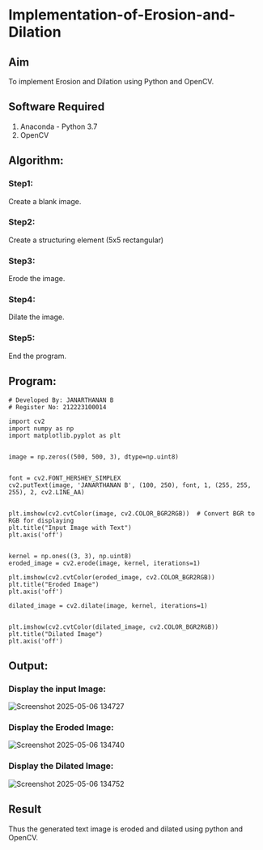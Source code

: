 # Implementation-of-Erosion-and-Dilation
## Aim
To implement Erosion and Dilation using Python and OpenCV.
## Software Required
1. Anaconda - Python 3.7
2. OpenCV
## Algorithm:
### Step1:
Create a blank image.

### Step2:
Create a structuring element (5x5 rectangular)

### Step3:
Erode the image.

### Step4:
Dilate the image.

### Step5:
End the program.

 
## Program:

```
# Developed By: JANARTHANAN B
# Register No: 212223100014

import cv2
import numpy as np
import matplotlib.pyplot as plt


image = np.zeros((500, 500, 3), dtype=np.uint8)


font = cv2.FONT_HERSHEY_SIMPLEX
cv2.putText(image, 'JANARTHANAN B', (100, 250), font, 1, (255, 255, 255), 2, cv2.LINE_AA)


plt.imshow(cv2.cvtColor(image, cv2.COLOR_BGR2RGB))  # Convert BGR to RGB for displaying
plt.title("Input Image with Text")
plt.axis('off')


kernel = np.ones((3, 3), np.uint8)
eroded_image = cv2.erode(image, kernel, iterations=1)

plt.imshow(cv2.cvtColor(eroded_image, cv2.COLOR_BGR2RGB))
plt.title("Eroded Image")
plt.axis('off')

dilated_image = cv2.dilate(image, kernel, iterations=1)


plt.imshow(cv2.cvtColor(dilated_image, cv2.COLOR_BGR2RGB)) 
plt.title("Dilated Image")
plt.axis('off')
```
## Output:

### Display the input Image:
![Screenshot 2025-05-06 134727](https://github.com/user-attachments/assets/05d2ae14-6c30-40de-bf29-2c4608c4f9ef)





### Display the Eroded Image:
![Screenshot 2025-05-06 134740](https://github.com/user-attachments/assets/e4772ea8-1704-4874-80d6-7a71fe19e877)




### Display the Dilated Image:
![Screenshot 2025-05-06 134752](https://github.com/user-attachments/assets/6488582e-3402-49f6-addc-a9dc14fd0f7e)





## Result
Thus the generated text image is eroded and dilated using python and OpenCV.
